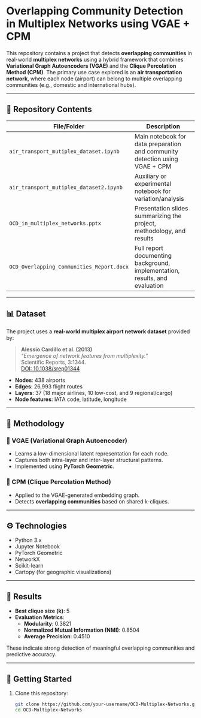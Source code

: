 #  Overlapping Community Detection in Multiplex Networks using VGAE + CPM

This repository contains a project that detects **overlapping communities** in real-world **multiplex networks** using a hybrid framework that combines **Variational Graph Autoencoders (VGAE)** and the **Clique Percolation Method (CPM)**. The primary use case explored is an **air transportation network**, where each node (airport) can belong to multiple overlapping communities (e.g., domestic and international hubs).

---

## 📁 Repository Contents

| File/Folder | Description |
|-------------|-------------|
| `air_transport_mutiplex_dataset.ipynb` | Main notebook for data preparation and community detection using VGAE + CPM |
| `air_transport_mutiplex_dataset2.ipynb` | Auxiliary or experimental notebook for variation/analysis |
| `OCD_in_multiplex_networks.pptx` | Presentation slides summarizing the project, methodology, and results |
| `OCD_Overlapping_Communities_Report.docx` | Full report documenting background, implementation, results, and evaluation |

---

## 📊 Dataset

The project uses a **real-world multiplex airport network dataset** provided by:

> **Alessio Cardillo et al. (2013)**  
> *"Emergence of network features from multiplexity."*  
> Scientific Reports, 3:1344.  
> [DOI: 10.1038/srep01344](https://doi.org/10.1038/srep01344)

- **Nodes**: 438 airports  
- **Edges**: 26,993 flight routes  
- **Layers**: 37 (18 major airlines, 10 low-cost, and 9 regional/cargo)  
- **Node features**: IATA code, latitude, longitude  

---

## 🧠 Methodology

### 🔷 VGAE (Variational Graph Autoencoder)
- Learns a low-dimensional latent representation for each node.
- Captures both intra-layer and inter-layer structural patterns.
- Implemented using **PyTorch Geometric**.

### 🔷 CPM (Clique Percolation Method)
- Applied to the VGAE-generated embedding graph.
- Detects **overlapping communities** based on shared k-cliques.

---

## ⚙️ Technologies

- Python 3.x
- Jupyter Notebook
- PyTorch Geometric
- NetworkX
- Scikit-learn
- Cartopy (for geographic visualizations)

---

## 🧪 Results

- **Best clique size (k)**: 5
- **Evaluation Metrics**:
  - **Modularity**: 0.3821
  - **Normalized Mutual Information (NMI)**: 0.8504
  - **Average Precision**: 0.4510

These indicate strong detection of meaningful overlapping communities and predictive accuracy.

---

## 🚀 Getting Started

1. Clone this repository:
   ```bash
   git clone https://github.com/your-username/OCD-Multiplex-Networks.git
   cd OCD-Multiplex-Networks
